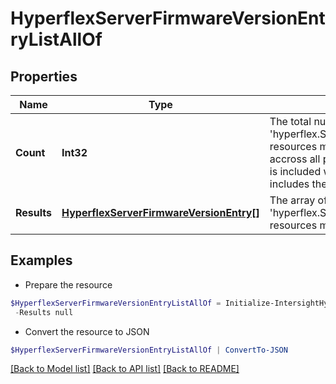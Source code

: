 # HyperflexServerFirmwareVersionEntryListAllOf
## Properties

Name | Type | Description | Notes
------------ | ------------- | ------------- | -------------
**Count** | **Int32** | The total number of &#39;hyperflex.ServerFirmwareVersionEntry&#39; resources matching the request, accross all pages. The &#39;Count&#39; attribute is included when the HTTP GET request includes the &#39;$inlinecount&#39; parameter. | [optional] 
**Results** | [**HyperflexServerFirmwareVersionEntry[]**](HyperflexServerFirmwareVersionEntry.md) | The array of &#39;hyperflex.ServerFirmwareVersionEntry&#39; resources matching the request. | [optional] 

## Examples

- Prepare the resource
```powershell
$HyperflexServerFirmwareVersionEntryListAllOf = Initialize-IntersightHyperflexServerFirmwareVersionEntryListAllOf  -Count null `
 -Results null
```

- Convert the resource to JSON
```powershell
$HyperflexServerFirmwareVersionEntryListAllOf | ConvertTo-JSON
```

[[Back to Model list]](../README.md#documentation-for-models) [[Back to API list]](../README.md#documentation-for-api-endpoints) [[Back to README]](../README.md)

